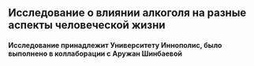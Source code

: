 ## Исследование о влиянии алкоголя на разные аспекты человеческой жизни

#### Исследование принадлежит Университету Иннополис, было выполнено в коллаборации с Аружан Шинбаевой
